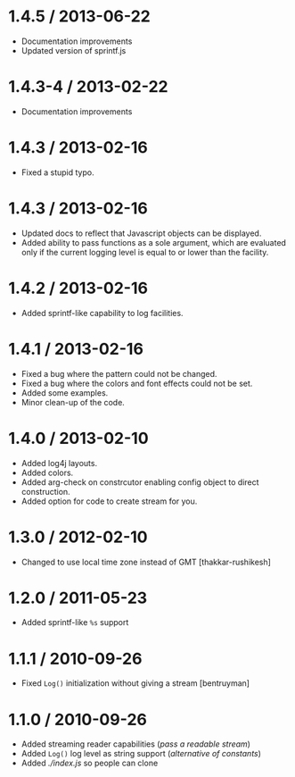 1.4.5 / 2013-06-22
==================
  * Documentation improvements
  * Updated version of sprintf.js

1.4.3-4 / 2013-02-22
==================
  * Documentation improvements

1.4.3 / 2013-02-16
==================
  * Fixed a stupid typo.

1.4.3 / 2013-02-16
==================
  * Updated docs to reflect that Javascript objects can be displayed.
  * Added ability to pass functions as a sole argument, which are
        evaluated only if the current logging level is equal to or
        lower than the facility.

1.4.2 / 2013-02-16
==================
  * Added sprintf-like capability to log facilities.

1.4.1 / 2013-02-16
==================
 * Fixed a bug where the pattern could not be changed.
 * Fixed a bug where the colors and font effects could not be set.
 * Added some examples.
 * Minor clean-up of the code.

1.4.0 / 2013-02-10
==================
  * Added log4j layouts.
  * Added colors.
  * Added arg-check on constrcutor enabling config object to direct construction.
  * Added option for code to create stream for you.

1.3.0 / 2012-02-10
==================
  * Changed to use local time zone instead of GMT [thakkar-rushikesh]

1.2.0 / 2011-05-23
==================
  * Added sprintf-like `%s` support

1.1.1 / 2010-09-26
==================
  * Fixed `Log()` initialization without giving a stream [bentruyman]

1.1.0 / 2010-09-26
==================
  * Added streaming reader capabilities (_pass a readable stream_)
  * Added `Log()` log level as string support (_alternative of constants_)
  * Added _./index.js_ so people can clone
